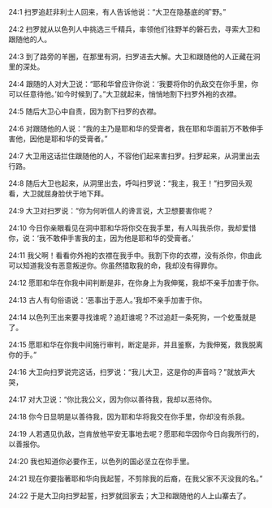 <a id="1"></a>24:1  扫罗追赶非利士人回来，有人告诉他说：“大卫在隐基底的旷野。”  

<a id="2"></a>24:2  扫罗就从以色列人中挑选三千精兵，率领他们往野羊的磐石去，寻索大卫和跟随他的人。  

<a id="3"></a>24:3  到了路旁的羊圈，在那里有洞，扫罗进去大解。大卫和跟随他的人正藏在洞里的深处。  

<a id="4"></a>24:4  跟随的人对大卫说：“耶和华曾应许你说：‘我要将你的仇敌交在你手里，你可以任意待他。’如今时候到了。”大卫就起来，悄悄地割下扫罗外袍的衣襟。  

<a id="5"></a>24:5  随后大卫心中自责，因为割下扫罗的衣襟。  

<a id="6"></a>24:6  对跟随他的人说：“我的主乃是耶和华的受膏者，我在耶和华面前万不敢伸手害他，因他是耶和华的受膏者。”  

<a id="7"></a>24:7  大卫用这话拦住跟随他的人，不容他们起来害扫罗。扫罗起来，从洞里出去行路。  

<a id="8"></a>24:8  随后大卫也起来，从洞里出去，呼叫扫罗说：“我主，我王！”扫罗回头观看，大卫就屈身脸伏于地下拜。  

<a id="9"></a>24:9  大卫对扫罗说：“你为何听信人的谗言说，大卫想要害你呢？  

<a id="10"></a>24:10  今日你亲眼看见在洞中耶和华将你交在我手里，有人叫我杀你，我却爱惜你，说：‘我不敢伸手害我的主，因为他是耶和华的受膏者。’  

<a id="11"></a>24:11  我父啊！看看你外袍的衣襟在我手中。我割下你的衣襟，没有杀你，你由此可以知道我没有恶意叛逆你。你虽然猎取我的命，我却没有得罪你。  

<a id="12"></a>24:12  愿耶和华在你我中间判断是非，在你身上为我伸冤，我却不亲手加害于你。  

<a id="13"></a>24:13  古人有句俗语说：‘恶事出于恶人。’我却不亲手加害于你。  

<a id="14"></a>24:14  以色列王出来要寻找谁呢？追赶谁呢？不过追赶一条死狗，一个虼蚤就是了。  

<a id="15"></a>24:15  愿耶和华在你我中间施行审判，断定是非，并且鉴察，为我伸冤，救我脱离你的手。”  

<a id="16"></a>24:16  大卫向扫罗说完这话，扫罗说：“我儿大卫，这是你的声音吗？”就放声大哭，  

<a id="17"></a>24:17  对大卫说：“你比我公义，因为你以善待我，我却以恶待你。  

<a id="18"></a>24:18  你今日显明是以善待我，因为耶和华将我交在你手里，你却没有杀我。  

<a id="19"></a>24:19  人若遇见仇敌，岂肯放他平安无事地去呢？愿耶和华因你今日向我所行的，以善报你。  

<a id="20"></a>24:20  我也知道你必要作王，以色列的国必坚立在你手里。  

<a id="21"></a>24:21  现在你要指著耶和华向我起誓，不剪除我的后裔，在我父家不灭没我的名。”  

<a id="22"></a>24:22  于是大卫向扫罗起誓，扫罗就回家去；大卫和跟随他的人上山寨去了。  
